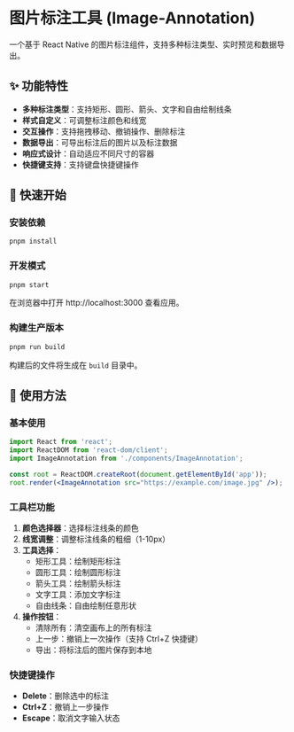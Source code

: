 # 图片标注工具 (Image-Annotation)

一个基于 React Native 的图片标注组件，支持多种标注类型、实时预览和数据导出。

## ✨ 功能特性

- **多种标注类型**：支持矩形、圆形、箭头、文字和自由绘制线条
- **样式自定义**：可调整标注颜色和线宽
- **交互操作**：支持拖拽移动、撤销操作、删除标注
- **数据导出**：可导出标注后的图片以及标注数据
- **响应式设计**：自动适应不同尺寸的容器
- **快捷键支持**：支持键盘快捷键操作

## 🚀 快速开始

### 安装依赖

```bash
pnpm install
```

### 开发模式

```bash
pnpm start
```

在浏览器中打开 http://localhost:3000 查看应用。

### 构建生产版本

```bash
pnpm run build
```

构建后的文件将生成在 `build` 目录中。

## 📖 使用方法

### 基本使用

```jsx
import React from 'react';
import ReactDOM from 'react-dom/client';
import ImageAnnotation from './components/ImageAnnotation';

const root = ReactDOM.createRoot(document.getElementById('app'));
root.render(<ImageAnnotation src="https://example.com/image.jpg" />);
```

### 工具栏功能

1. **颜色选择器**：选择标注线条的颜色
2. **线宽调整**：调整标注线条的粗细（1-10px）
3. **工具选择**：
   - 矩形工具：绘制矩形标注
   - 圆形工具：绘制圆形标注
   - 箭头工具：绘制箭头标注
   - 文字工具：添加文字标注
   - 自由线条：自由绘制任意形状
4. **操作按钮**：
   - 清除所有：清空画布上的所有标注
   - 上一步：撤销上一次操作（支持 Ctrl+Z 快捷键）
   - 导出：将标注后的图片保存到本地

### 快捷键操作

- **Delete**：删除选中的标注
- **Ctrl+Z**：撤销上一步操作
- **Escape**：取消文字输入状态

